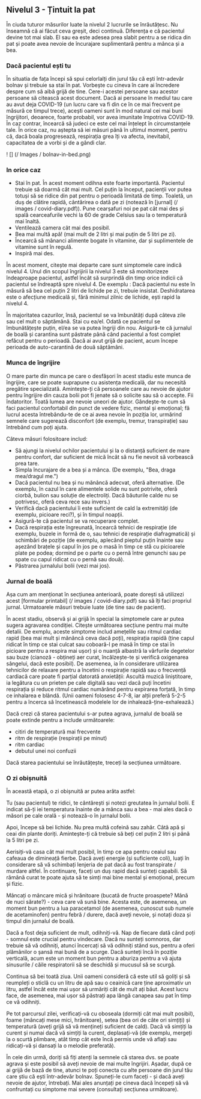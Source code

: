## Nivelul 3 - Țintuit la pat

În ciuda tuturor măsurilor luate la nivelul 2 lucrurile se înrăutățesc. Nu înseamnă că ai făcut ceva greșit, deci continuă. Diferența e că pacientul devine tot mai slab. El sau ea este adesea prea slabit pentru a se ridica din pat și poate avea nevoie de încurajare suplimentară pentru a mânca și a bea.

### Dacă pacientul ești tu

În situatia de fața începi să spui celorlalți din jurul tău că ești într-adevăr bolnav și trebuie sa stai în pat. Vorbește cu cineva în care ai încredere despre cum să aibă grijă de tine. Cere-i acestei persoane sau acestor persoane să citească acest document. Dacă ai persoane în mediul tau care au avut deja COVID-19 (un lucru care va fi din ce în ce mai frecvent pe măsură ce timpul trece), acești oameni sunt în mod natural cei mai buni îngrijitori, deoarece, foarte probabil, vor avea imunitate împotriva COVID-19. În caz contrar, încearcă să judeci ce este cel mai înțelept în circumstanțele tale. În orice caz, nu aștepta să iei măsuri până în ultimul moment, pentru că, dacă boala progresează, respirația grea îți va afecta, inevitabil, capacitatea de a vorbi și de a gândi clar.

! [] (/ Images / bolnav-in-bed.png)

### In orice caz

* Stai în pat. În acest moment odihna este foarte importantă. Pacientul trebuie să doarmă cât mai mult. Cel puțin la început, pacienții vor putea totuși să se ridice din pat pentru o perioadă limitată de timp. Toaletă, un duș de clătire rapidă, cântărirea o dată pe zi (notează în [jurnal] (/ images / covid-diary.pdf)). Pune cearșafuri noi pe pat cât mai des și spală cearceafurile vechi la 60 de grade Celsius sau la o temperatură mai înaltă.
* Ventilează camera cât mai des posibil.
* Bea mai multă apă! (mai mult de 2 litri și mai puțin de 5 litri pe zi).
* Încearcă să mânanci alimente bogate în vitamine, dar și suplimentele de vitamine sunt în regulă.
* Inspiră mai des.

În acest moment, citește mai departe care sunt simptomele care indică nivelul 4. Unul din scopul îngrijirii la nivelul 3 este să monitorizeze îndeaproape pacientul, astfel încât să surprindă din timp orice indicii că pacientul se îndreaptă spre nivelul 4. De exemplu : Dacă pacientul nu este în măsură să bea cel puțin 2 litri de lichide pe zi, trebuie insistat. Deshidratarea este o afecțiune medicală și, fără minimul zilnic de lichide, ești rapid la nivelul 4.

În majoritatea cazurilor, însă, pacientul se va îmbunătăți după câteva zile sau cel mult o săptămână. Stai cu ea/el. Odată ce pacientul se îmbunătățește puțin, el/ea se va putea îngriji din nou. Asigură-te că jurnalul de boală și carantina sunt păstrate până când pacientul a fost complet refăcut pentru o perioadă. Dacă ai avut grijă de pacient, acum începe perioada de auto-carantină de două săptămâni.

### Munca de îngrijire

O mare parte din munca pe care o desfășori în acest stadiu este munca de îngrijire, care se poate suprapune cu asistența medicală, dar nu necesită pregătire specializată. Amintește-ți că persoanele care au nevoie de ajutor pentru îngrijire din cauza bolii pot fi jenate să o solicite sau să o accepte. Fii îndatoritor. Toată lumea are nevoie uneori de ajutor. Gândește-te cum să faci pacientul confortabil din punct de vedere fizic, mental și emoțional; fă lucrul acesta întrebându-te de ce ai avea nevoie în poziția lor, urmărind semnele care sugerează disconfort (de exemplu, tremur, transpirație) sau întrebând cum poți ajuta.

Câteva măsuri folositoare includ:

* Să ajungi la nivelul ochilor pacientului și la o distanță suficient de mare pentru confort, dar suficient de mică încât să nu fie nevoit să vorbească prea tare.
* Simpla încurajare de a bea și a mânca. (De exemplu, "Bea, draga mea/dragul me.")
* Dacă pacientul nu bea și nu mănâncă adecvat, oferă alternative. (De exemplu, în cazul în care alimentele solide nu sunt potrivite, oferă ciorbă, bulion sau soluție de electroliți. Dacă băuturile calde nu se potrivesc, oferă ceva rece sau invers.)
* Verifică dacă pacientului îi este suficient de cald la extremități (de exemplu, picioare reci?), și în timpul noapții.
* Asigură-te că pacientul se va recuperare complet.
* Dacă respirația este îngreunată, încearcă tehnici de respirație (de exemplu, buzele in formă de o, sau tehnici de respirație diafragmatică) și schimbări de poziție (de exemplu, aplecând pieptul puțin înainte sau așezând brațele și capul în jos pe o masă în timp ce stă cu picioarele plate pe podea; dormind pe o parte cu o pernă între genunchi sau pe spate cu capul ridicat cu o pernă sau două).
* Păstrarea jurnalului bolii (vezi mai jos).


### Jurnal de boală

Așa cum am menționat în secțiunea anterioară, poate dorești să utilizezi acest [formular printabil] (/ images / covid-diary.pdf) sau să îți faci propriul jurnal. Urmatoarele măsuri trebuie luate (de tine sau de pacient).

În acest stadiu, observă și ai grijă în special la simptomele care ar putea sugera agravarea condiției. Citește următoarea secțiune pentru mai multe detalii. De exmplu, aceste simptome includ amețelile sau ritmul cardiac rapid (bea mai mult și mănâncă ceva dacă poți), respirația rapidă (ține capul ridicat în timp ce stai culcat sau coboară-l pe masă în timp ce stai în picioare pentru a respira mai ușor) și o nuanță albastră la vârfurile degetelor sau buze (cianoză - obțineți aer curat, încălzește-te și verifică oxigenarea sângelui, dacă este posibil). De asemenea, ia în considerare utilizarea tehnicilor de relaxare pentru a încetini o respirație rapidă sau o frecvență cardiacă care poate fi parțial datorată anxietății: Ascultă muzică liniștitoare, ia legătura cu un prieten pe cale digitală sau vezi dacă puți încetini respirația și reduce ritmul cardiac numărând pentru expirarea forțată, în timp ce inhalarea e blândă. (Unii oameni folosesc 4-7-8, iar alții preferă 5-2-5 pentru a încerca să încetinească modelele lor de inhalează-ține-exhalează.)

Dacă crezi că starea pacientului s-ar putea agrava, jurnalul de boală se poate extinde pentru a include următoarele:
- citiri de temperatură mai frecvente
- ritm de respirație (respirații pe minut)
- ritm cardiac
- debutul unei noi confuzii

Dacă starea pacientului se înrăutățește, treceți la secțiunea următoare.

### O zi obișnuită

În această etapă, o zi obișnuită ar putea arăta astfel:

Tu (sau pacientul) te ridici, te cântărești și notezi greutatea în jurnalul bolii. E indicat să-ți iei temperatura înainte de a mânca sau a bea - mai ales dacă o măsori pe cale orală - și notează-o în jurnalul bolii.

Apoi, începe să bei lichide. Nu prea multă cofeină sau zahăr. Câtă apă și ceai din plante doriți. Amintește-ți că trebuie să beți cel puțin 2 litri și până la 5 litri pe zi.

Aerisiți-vă casa cât mai mult posibil, în timp ce apa pentru ceaiul sau cafeaua de dimineață fierbe. Dacă aveți energie (și suficiente coli), luați în considerare să vă schimbați lenjeria de pat dacă au fost transpirate / murdare altfel. În continuare, faceți un duș rapid dacă sunteți capabili. Să rămână curat te poate ajuta să te simți mai bine mental și emoțional, precum și fizic.

Mâncați o mâncare mică și hrănitoare (bucată de fructe proaspete? Mână de nuci sărate?) - ceva care vă sună bine. Acesta este, de asemenea, un moment bun pentru a lua paracetamol (de asemenea, cunoscut sub numele de acetaminofen) pentru febră / durere, dacă aveți nevoie, și notați doza și timpul din jurnalul de boală.

Dacă a fost deja suficient de mult, odihniți-vă. Nap de fiecare dată când poți - somnul este crucial pentru vindecare. Dacă nu sunteți somnoros, dar trebuie să vă odihniți, atunci încercați să vă odihniți stând sus, pentru a oferi plămânilor o șansă mai bună de a scurge. Dacă sunteți încă în poziție verticală, acum este un moment bun pentru a aburiza pentru a vă ajuta sinusurile / căile respiratorii să se deschidă și mucusul să se scurgă.

Continua să bei toată ziua. Unii oameni consideră că este util să goliți și să reumpleți o sticlă cu un litru de apă sau o ceainică care ține aproximativ un litru, astfel încât este mai ușor să urmăriți cât de mult ați băut. Acest lucru face, de asemenea, mai ușor să păstrați apa lângă canapea sau pat în timp ce vă odihniți.

Pe tot parcursul zilei, verificați-vă cu oboseala (dormiți cât mai mult posibil), foame (mâncați mese mici, hrănitoare), setea (bea ori de câte ori simțiți) și temperatură (aveți grijă să vă mențineți suficient de cald). Dacă vă simțiți la curent și numai dacă vă simțiți la curent, deplasați-vă (de exemplu, mergeți la o scurtă plimbare, atât timp cât este încă permis unde vă aflați sau ridicați-vă și dansați la o melodie preferată).

În cele din urmă, doriți să fiți atenți la semnele că starea dvs. se poate agrava și este posibil să aveți nevoie de mai multe îngrijiri. Așadar, după ce ai grijă de bază de tine, atunci te poți conecta cu alte persoane din jurul tău care știu că ești într-adevăr bolnav. Spuneți-le cum faceți - și dacă aveți nevoie de ajutor, întrebați. Mai ales anunțați pe cineva dacă începeți să vă confruntați cu simptome mai severe (consultați secțiunea următoare).
